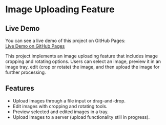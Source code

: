 # Image Uploading Feature

## Live Demo
You can see a live demo of this project on GitHub Pages:  
[Live Demo on GitHub Pages](https://samiawajid7.github.io/Image-Uploading-Feature/)

This project implements an image uploading feature that includes image cropping and rotating options. Users can select an image, preview it in an image tray, edit (crop or rotate) the image, and then upload the image for further processing.

## Features
- Upload images through a file input or drag-and-drop.
- Edit images with cropping and rotating tools.
- Preview selected and edited images in a tray.
- Upload images to a server (upload functionality still in progress).
